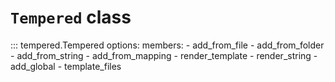 # `Tempered` class

::: tempered.Tempered
    options:
        members:
            - add_from_file
            - add_from_folder
            - add_from_string
            - add_from_mapping
            - render_template
            - render_string
            - add_global
            - template_files
